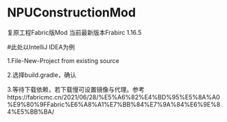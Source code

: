 # NPUConstructionMod
复原工程Fabric版Mod
当前最新版本Frabirc 1.16.5


#此处以IntelliJ IDEA为例

1.File-New-Project from existing source

2.选择build.gradle，确认

3.等待下载依赖，若下载慢可设置镜像与代理。参考https://fabricmc.cn/2021/06/28/%E5%A6%82%E4%BD%95%E5%8A%A0%E9%80%9FFabric%E6%A8%A1%E7%BB%84%E7%9A%84%E6%9E%84%E5%BB%BA/



